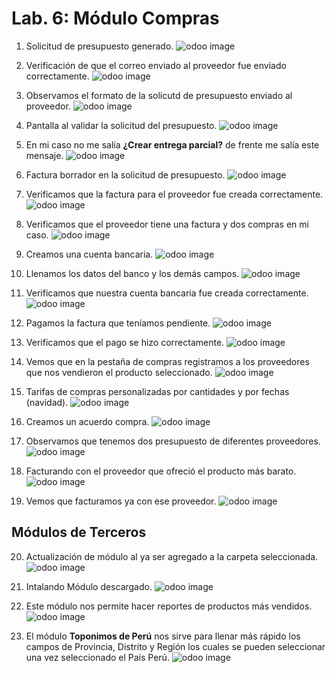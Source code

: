 # Lab. 6: Módulo Compras

1. Solicitud de presupuesto generado.
   ![odoo image](images/1.png)

2. Verificación de que el correo enviado al proveedor fue enviado correctamente.
   ![odoo image](images/2.png)

3. Observamos el formato de la solicutd de presupuesto enviado al proveedor.
   ![odoo image](images/3.png)

4. Pantalla al validar la solicitud del presupuesto.
   ![odoo image](images/4.png)

5. En mi caso no me salía **¿Crear entrega parcial?** de frente me salía este mensaje.
   ![odoo image](images/5.png)

6. Factura borrador en la solicitud de presupuesto.
   ![odoo image](images/6.png)

7. Verificamos que la factura para el proveedor fue creada correctamente.
   ![odoo image](images/7.png)

8. Verificamos que el proveedor tiene una factura y dos compras en mi caso.
   ![odoo image](images/8.png)

9. Creamos una cuenta bancaria.
   ![odoo image](images/9.png)

10. Llenamos los datos del banco y los demás campos.
    ![odoo image](images/10.png)

11. Verificamos que nuestra cuenta bancaria fue creada correctamente.
    ![odoo image](images/11.png)

12. Pagamos la factura que teníamos pendiente.
    ![odoo image](images/12.png)

13. Verificamos que el pago se hizo correctamente.
    ![odoo image](images/13.png)

14. Vemos que en la pestaña de compras registramos a los proveedores que nos vendieron el producto seleccionado.
    ![odoo image](images/14.png)

15. Tarifas de compras personalizadas por cantidades y por fechas (navidad).
    ![odoo image](images/15.png)

16. Creamos un acuerdo compra.
    ![odoo image](images/16.png)

17. Observamos que tenemos dos presupuesto de diferentes proveedores.
    ![odoo image](images/17.png)

18. Facturando con el proveedor que ofreció el producto más barato.
    ![odoo image](images/18.png)

19. Vemos que facturamos ya con ese proveedor.
    ![odoo image](images/19.png)

## Módulos de Terceros

20. Actualización de módulo al ya ser agregado a la carpeta seleccionada.
    ![odoo image](images/20.png)

21. Intalando Módulo descargado.
    ![odoo image](images/21.png)

22. Este módulo nos permite hacer reportes de productos más vendidos.
    ![odoo image](images/22.png)

23. El módulo **Toponimos de Perú** nos sirve para llenar más rápido los campos de Provincia, Distrito y Región los cuales se pueden seleccionar una vez seleccionado el País Perú.
    ![odoo image](images/23.png)

